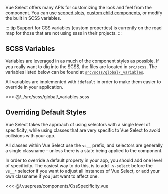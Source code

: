 Vue Select offers many APIs for customizing the look and feel from the component. You can use 
[scoped slots](../api/slots.md), [custom child components](components.md), or modify the built in 
SCSS variables. 

::: tip
Support for CSS variables (custom properties) is currently on the road map for those
that are not using sass in their projects. 
::: 

## SCSS Variables

Variables are leveraged in as much of the component styles as possible. If you really want to dig
into the SCSS, the files are located in `src/scss`. The variables listed below can be found at
[`src/scss/global/_variables`](https://github.com/sagalbot/vue-select/blob/master/src/scss/global/_variables.scss).

All variables are implemented with `!default` in order to make them easier to override in your
application.

<<< @/../src/scss/global/_variables.scss

## Overriding Default Styles

Vue Select takes the approach of using selectors with a single level of specificity, while using
classes that are very specific to Vue Select to avoid collisions with your app.

All classes within Vue Select use the `vs__` prefix, and selectors are generally a single classname 
– unless there is a state being applied to the component.

In order to override a default property in your app, you should add one level of specificity. 
The easiest way to do this, is to add `.v-select` before the `vs__*` selector if you want to adjust
all instances of Vue Select, or add your own classname if you just want to affect one.

<CssSpecificity />  

<<< @/.vuepress/components/CssSpecificity.vue


